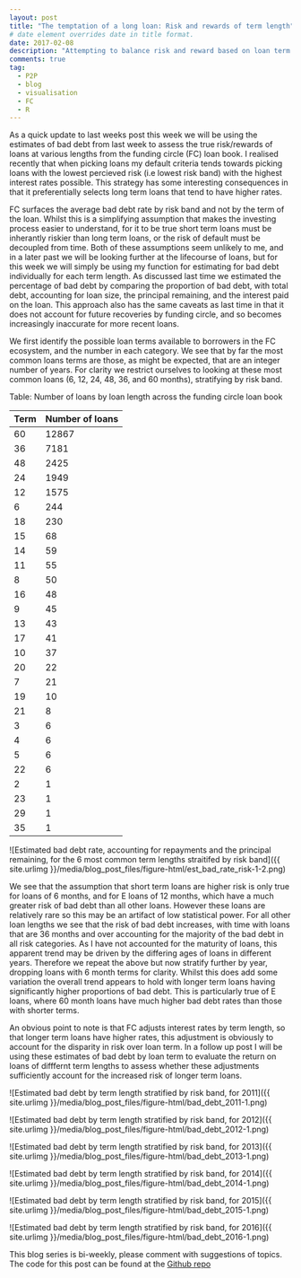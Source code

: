 ```yaml
---
layout: post
title: "The temptation of a long loan: Risk and rewards of term length"
# date element overrides date in title format.
date: 2017-02-08
description: "Attempting to balance risk and reward based on loan term length"
comments: true
tag:
  - P2P
  - blog
  - visualisation
  - FC
  - R
---
```


As a quick update to last weeks post this week we will be using the estimates of bad debt from last week to assess the true risk/rewards of loans at various lengths from the funding circle (FC) loan book. I realised recently that when picking loans my default criteria tends towards picking loans with the lowest percieved risk (i.e lowest risk band) with the highest interest rates possible. This strategy has some interesting consequences in that it preferentially selects long term loans that tend to have higher rates. 

FC surfaces the average bad debt rate by risk band and not by the term of the loan. Whilst this is a simplifying assumption that makes the investing process easier to understand, for it to be true short term loans must be inherantly riskier than long term loans, or the risk of default must be decoupled from time. Both of these assumptions seem unlikely to me,  and in a later past we will be looking further at the lifecourse of loans, but for this week we will simply be using my function for estimating for bad debt individually for each term length. As discussed last time we estimated the percentage of bad debt by comparing the proportion of bad debt, with total debt, accounting for loan size, the principal remaining, and the interest paid on the loan. This approach also has the same caveats as last time in that it does not account for future recoveries by funding circle, and so becomes increasingly inaccurate for more recent loans. 


We first identify the possible loan terms available to borrowers in the FC ecosystem, and the number in each category. We see that by far the most common loans terms are those, as might be expected, that are an integer number of years. For clarity we restrict ourselves to looking at these most common loans (6, 12, 24, 48, 36, and 60 months), stratifying by risk band.


Table: Number of loans by loan length across the funding circle loan book

| Term |  Number of loans |
|----- | ---------------- |
|  60  |           12867  |
|   36 |             7181 |
|   48 |             2425 |
|   24 |             1949 |
|   12 |             1575 |
|    6 |              244 |
|   18 |              230 |
|   15 |               68 |
|   14 |               59 |
|   11 |               55 |
|    8 |               50 | 
|   16 |               48 |
|    9 |               45 |
|   13 |               43 |
|   17 |               41 |
|   10 |               37 |
|   20 |               22 |
|    7 |               21 |
|   19 |               10 |
|   21 |                8 |
|    3 |                6 |
|    4 |                6 |
|    5 |                6 |
|   22 |                6 |
|    2 |                1 |
|   23 |                1 |
|   29 |                1 |
|   35 |                1 |



![Estimated bad debt rate, accounting for repayments and the principal remaining, for the 6 most common term lengths straitifed by risk band]({{ site.urlimg }}/media/blog_post_files/figure-html/est_bad_rate_risk-1-2.png)


We see that the assumption that short term loans are higher risk is only true for loans of 6 months, and for E loans of 12 months, which have a much greater risk of bad debt than all other loans. However these loans are relatively rare so this may be an artifact of low statistical power. For all other loan lengths we see that the risk of bad debt increases, with time with loans that are 36 months and over accounting for the majority of the bad debt in all risk categories. As I have not accounted for the maturity of loans, this apparent trend may be driven by the differing ages of loans in different years. Therefore we repeat the above but now stratify further by year, dropping loans with 6 month terms for clarity. Whilst this does add some variation the overall trend appears to hold with longer term loans having significantly higher proportions of bad debt. This is particularly true of E loans, where 60 month loans have much higher bad debt rates than those with shorter terms.  

An obvious point to note is that FC adjusts interest rates by term length, so that longer term loans have higher rates, this adjustment is obviously to account for the disparity in risk over loan term. In a follow up post I will be using these estimates of bad debt by loan term to evaluate the return on loans of difffernt term lengths to assess whether these adjustments sufficiently account for the increased risk of longer term loans. 



![Estimated bad debt by term length stratified by risk band, for 2011]({{ site.urlimg }}/media/blog_post_files/figure-html/bad_debt_2011-1.png)

![Estimated bad debt by term length stratified by risk band, for 2012]({{ site.urlimg }}/media/blog_post_files/figure-html/bad_debt_2012-1.png)

![Estimated bad debt by term length stratified by risk band, for 2013]({{ site.urlimg }}/media/blog_post_files/figure-html/bad_debt_2013-1.png)

![Estimated bad debt by term length stratified by risk band, for 2014]({{ site.urlimg }}/media/blog_post_files/figure-html/bad_debt_2014-1.png)

![Estimated bad debt by term length stratified by risk band, for 2015]({{ site.urlimg }}/media/blog_post_files/figure-html/bad_debt_2015-1.png)

![Estimated bad debt by term length stratified by risk band, for 2016]({{ site.urlimg }}/media/blog_post_files/figure-html/bad_debt_2016-1.png)

This blog series is bi-weekly, please comment with suggestions of topics. The code for this post can be found at the [Github repo](https://github.com/seabbs/funding_circle)
